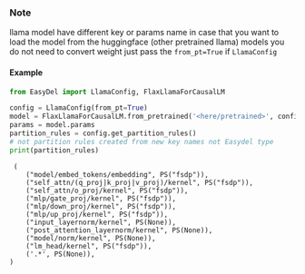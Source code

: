 ### Note

llama model have different key or params name in case that you want to load the model from the huggingface
(other pretrained llama) models you do not need to convert weight just pass the `from_pt=True` if `LlamaConfig`

#### Example

```python
from EasyDel import LlamaConfig, FlaxLlamaForCausalLM

config = LlamaConfig(from_pt=True)
model = FlaxLlamaForCausalLM.from_pretrained('<here/pretrained>', config=config)
params = model.params
partition_rules = config.get_partition_rules()
# not partition rules created from new key names not Easydel type
print(partition_rules)
```

```text
 (
    ("model/embed_tokens/embedding", PS("fsdp")),
    ("self_attn/(q_proj|k_proj|v_proj)/kernel", PS("fsdp")),
    ("self_attn/o_proj/kernel", PS("fsdp")),
    ("mlp/gate_proj/kernel", PS("fsdp")),
    ("mlp/down_proj/kernel", PS("fsdp")),
    ("mlp/up_proj/kernel", PS("fsdp")),
    ("input_layernorm/kernel", PS(None)),
    ("post_attention_layernorm/kernel", PS(None)),
    ("model/norm/kernel", PS(None)),
    ("lm_head/kernel", PS("fsdp")),
    ('.*', PS(None)),
)
```